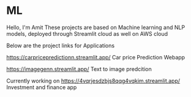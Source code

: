 # ML
Hello, I'm Amit 
These projects are based on Machine learning and NLP models, deployed through Streamlit cloud as well on AWS cloud

Below are the project links for Applications
 
 https://carpricepredictionn.streamlit.app/       Car price Prediction Webapp

 https://imagegenn.streamlit.app/                 Text to image predcition 
 
 Currently working on 
 https://4vqrjesdzbjs8qqg4vqkim.streamlit.app/    Investment and finance app 

